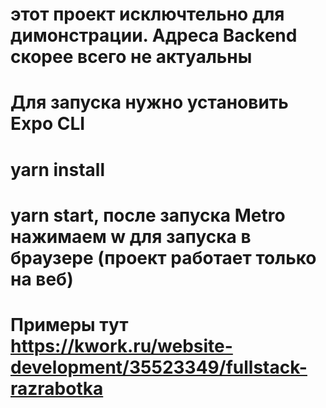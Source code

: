 # этот проект исключтельно для димонстрации. Адреcа Backend скорее всего не актуальны
# Для запуска нужно установить Expo CLI
# yarn install
# yarn start, после запуска Metro нажимаем w для запуска в браузере (проект работает только на веб) 
# Примеры тут https://kwork.ru/website-development/35523349/fullstack-razrabotka
